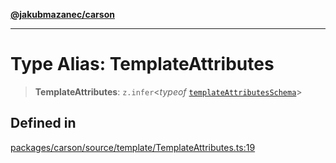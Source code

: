 [**@jakubmazanec/carson**](../README.md)

---

# Type Alias: TemplateAttributes

> **TemplateAttributes**: `z.infer`\<_typeof_
> [`templateAttributesSchema`](../variables/templateAttributesSchema.md)\>

## Defined in

[packages/carson/source/template/TemplateAttributes.ts:19](https://github.com/jakubmazanec/tools/blob/4bb343d3736e4f9f11a014de3241c6054262151e/packages/carson/source/template/TemplateAttributes.ts#L19)
